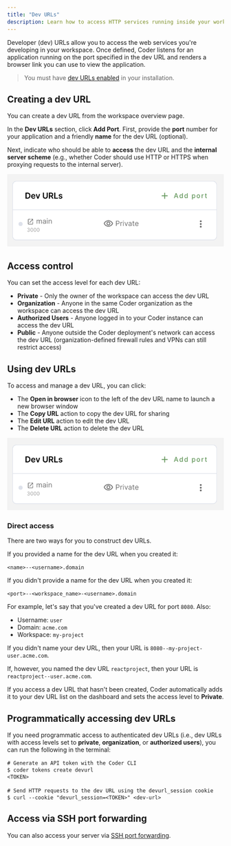 ```yaml
---
title: "Dev URLs"
description: Learn how to access HTTP services running inside your workspace.
---
```


Developer (dev) URLs allow you to access the web services you're developing in
your workspace. Once defined, Coder listens for an application running on the
port specified in the dev URL and renders a browser link you can use to view the
application.

> You must have [dev URLs enabled](../admin/devurls.md) in your installation.

## Creating a dev URL

You can create a dev URL from the workspace overview page.

In the **Dev URLs** section, click **Add Port**. First, provide the **port**
number for your application and a friendly **name** for the dev URL (optional).

Next, indicate who should be able to **access** the dev URL and the **internal
server scheme** (e.g., whether Coder should use HTTP or HTTPS when proxying
requests to the internal server).

![Create a dev URL](../assets/workspaces/create-devurl.png)

## Access control

You can set the access level for each dev URL:

- **Private** - Only the owner of the workspace can access the dev URL
- **Organization** - Anyone in the same Coder organization as the workspace can
  access the dev URL
- **Authorized Users** - Anyone logged in to your Coder instance can access the
  dev URL
- **Public** - Anyone outside the Coder deployment's network can access the dev
  URL (organization-defined firewall rules and VPNs can still restrict access)

## Using dev URLs

To access and manage a dev URL, you can click:

- The **Open in browser** icon to the left of the dev URL name to launch a new
  browser window
- The **Copy URL** action to copy the dev URL for sharing
- The **Edit URL** action to edit the dev URL
- The **Delete URL** action to delete the dev URL

![Dev URLs List](../assets/workspaces/create-devurl.png)

### Direct access

There are two ways for you to construct dev URLs.

If you provided a name for the dev URL when you created it:

```text
<name>--<username>.domain
```

If you didn't provide a name for the dev URL when you created it:

```text
<port>--<workspace_name>-<username>.domain
```

For example, let's say that you've created a dev URL for port `8080`. Also:

- Username: `user`
- Domain: `acme.com`
- Workspace: `my-project`

If you didn't name your dev URL, then your URL is
`8080--my-project-user.acme.com`.

If, however, you named the dev URL `reactproject`, then your URL is
`reactproject--user.acme.com`.

If you access a dev URL that hasn't been created, Coder automatically adds it to
your dev URL list on the dashboard and sets the access level to **Private**.

## Programmatically accessing dev URLs

If you need programmatic access to authenticated dev URLs (i.e., dev URLs with
access levels set to **private**, **organization**, or **authorized users**),
you can run the following in the terminal:

```console
# Generate an API token with the Coder CLI
$ coder tokens create devurl
<TOKEN>

# Send HTTP requests to the dev URL using the devurl_session cookie
$ curl --cookie "devurl_session=<TOKEN>" <dev-url>
```

## Access via SSH port forwarding

You can also access your server via
[SSH port forwarding](ssh.md#forwarding-dev-urls).
